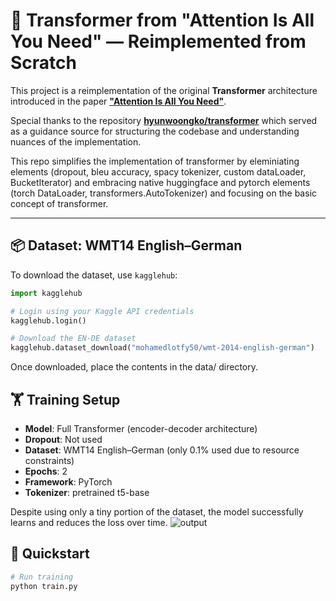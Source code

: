 # 🔁 Transformer from "Attention Is All You Need" — Reimplemented from Scratch

This project is a reimplementation of the original **Transformer** architecture introduced in the paper [**"Attention Is All You Need"**](https://arxiv.org/abs/1706.03762).

Special thanks to the repository [**hyunwoongko/transformer**](https://github.com/hyunwoongko/transformer) which served as a guidance source for structuring the codebase and understanding nuances of the implementation.

This repo simplifies the implementation of transformer by eleminiating elements (dropout, bleu accuracy, spacy tokenizer, custom dataLoader, BucketIterator) and embracing native huggingface and pytorch elements (torch DataLoader, transformers.AutoTokenizer) and focusing on the basic concept of transformer.

---

## 📦 Dataset: WMT14 English–German

To download the dataset, use `kagglehub`:

```python
import kagglehub

# Login using your Kaggle API credentials
kagglehub.login()

# Download the EN-DE dataset
kagglehub.dataset_download("mohamedlotfy50/wmt-2014-english-german")
```
Once downloaded, place the contents in the data/ directory.

## 🏋️ Training Setup

- **Model**: Full Transformer (encoder-decoder architecture)
- **Dropout**: Not used
- **Dataset**: WMT14 English–German (only 0.1% used due to resource constraints)
- **Epochs**: 2
- **Framework**: PyTorch
- **Tokenizer**: pretrained t5-base

Despite using only a tiny portion of the dataset, the model successfully learns and reduces the loss over time.
![output](https://github.com/user-attachments/assets/026ab955-372c-4a18-bca3-ae2241bc7cc4)


## 🚀 Quickstart

```bash
# Run training
python train.py
```

